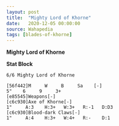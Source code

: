 ```yaml
---
layout: post
title:  "Mighty Lord of Khorne"
date:   2020-12-05 00:00:00
source: Wahapedia
tags: [blades-of-khorne]
---
```


**Mighty Lord of Khorne**

**Stat Block**
```
6/6 Mighty Lord of Khorne
```

```
[56f442]M     W     B     Sa    [-]
5"    6     9     3+    
[e85545]Weapons[-]
[c6c930]Axe of Khorne[-]
1"     A:3    H:3+   W:3+   R:-1   D:D3  
[c6c930]Blood-dark Claws[-]
1"     A:4    H:3+   W:4+   R:-    D:1   
```
    